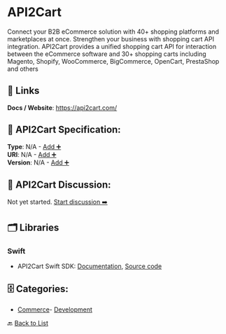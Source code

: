 # API2Cart

Connect your B2B eCommerce solution with 40+ shopping platforms and marketplaces at once. Strengthen your business with shopping cart API integration. API2Cart provides a unified shopping cart API for interaction between the eCommerce software and 30+ shopping carts including Magento, Shopify, WooCommerce, BigCommerce, OpenCart, PrestaShop and others

##  🔗 Links
**Docs / Website**: https://api2cart.com/

## 🧬 API2Cart Specification:
**Type**: N/A - [Add ➕](https://github.com/apis-list/apis-list/edit/main/apis.yaml#172)  
**URI**: N/A - [Add ➕](https://github.com/apis-list/apis-list/edit/main/apis.yaml#172)  
**Version**: N/A - [Add ➕](https://github.com/apis-list/apis-list/edit/main/apis.yaml#172)

## 💬 API2Cart Discussion:
Not yet started. [Start discussion ➡️](https://github.com/apis-list/apis-list/discussions/new)

## 🗂️ Libraries
### Swift
- API2Cart Swift SDK: [Documentation](http://docs.api2cart.com/sdk), [Source code](https://app.api2cart.com/sdk/swift.tgz)


## 🗄️ Categories:
- [Commerce](https://github.com/apis-list/apis-list#commerce-)- [Development](https://github.com/apis-list/apis-list#development-)

🔙  [Back to List](https://github.com/apis-list/apis-list)
